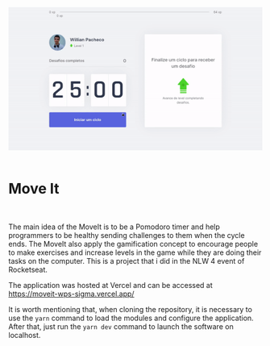 <div align="center">
    <br/>
    <img src="./public/moveit.gif"/>
    <br>
</div>
    
<br>

# Move It

<br>

The main idea of the MoveIt is to be a Pomodoro timer and help programmers to be healthy sending challenges to them when the cycle ends. The MoveIt also apply the gamification concept to encourage people to make exercises and increase levels in the game while they are doing their tasks on the computer. This is a project that i did in the NLW 4 event of Rocketseat.

The application was hosted at Vercel and can be accessed at https://moveit-wps-sigma.vercel.app/

It is worth mentioning that, when cloning the repository, it is necessary to use the ```yarn``` command to load the modules and configure the application. After that, just run the ```yarn dev``` command to launch the software on localhost.

<br>